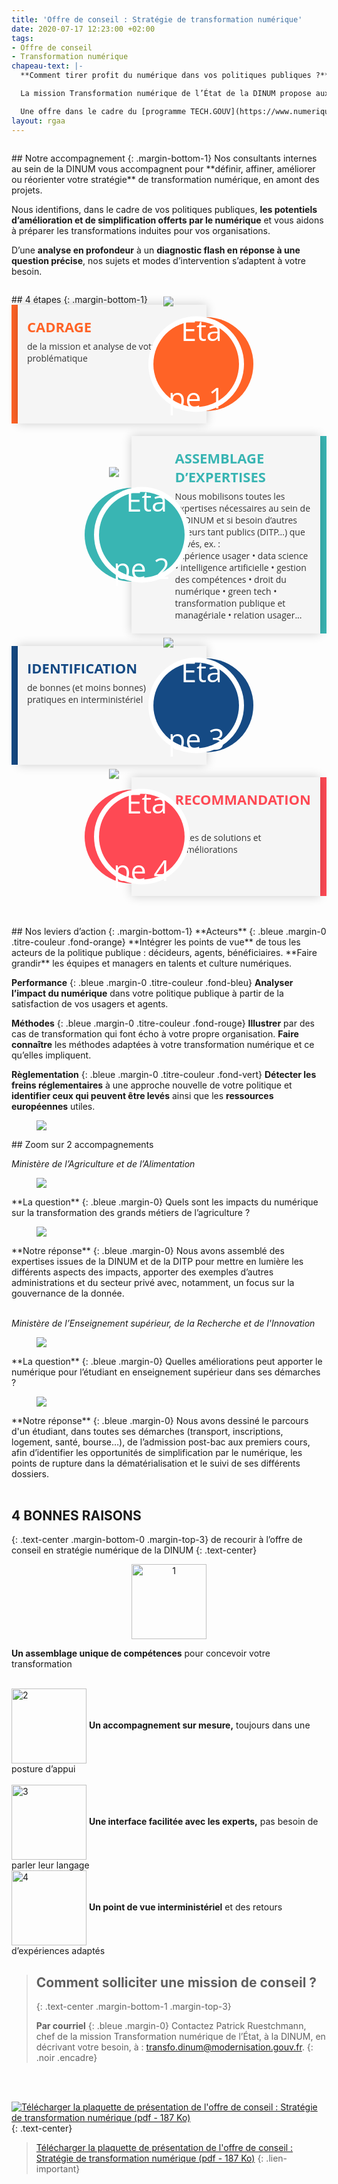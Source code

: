```yaml
---
title: 'Offre de conseil : Stratégie de transformation numérique'
date: 2020-07-17 12:23:00 +02:00
tags:
- Offre de conseil
- Transformation numérique
chapeau-text: |-
  **Comment tirer profit du numérique dans vos politiques publiques ?**

  La mission Transformation numérique de l’État de la DINUM propose aux cadres dirigeants de l’État une offre de conseil en stratégie numérique, adaptée à vos problématiques et votre culture métier. Nous vous aidons à tirer tout le potentiel du numérique – dans toutes ses composantes– pour transformer vos politiques publiques.

  Une offre dans le cadre du [programme TECH.GOUV](https://www.numerique.gouv.fr/publication/tech-gouv-strategie-et-feuille-de-route-2019-2021/).
layout: rgaa
---
```


<style>
.main-timeline{
    font-family: "Open Sans", Arial, sans-serif;
    position: relative;
}
.main-timeline:after{
    content: '';
    display: block;
    clear: both;
}
.main-timeline .timeline{
    width: 60%;
    padding: 0 0 0 10px;
    margin: 0 30px 20px 0;
    float: left;
    position: relative;
    z-index: 1;
}
.main-timeline .timeline-content{
    color: #333;
    background-color: #f5f5f5;
    min-height: 150px;
    padding: 20px 70px 20px 15px;
    box-shadow: 0 0 15px rgba(0,0,0,0.2);
    display: block;
}
.main-timeline .timeline-content:before,
.main-timeline .timeline-content:after{
    content: '';
    background: #FF6326;
    height: 100%;
    width: 15px;
    position: absolute;
    left: 0;
    top: 0;
    z-index: -1;
}
.main-timeline .timeline-content:after{
    height: 150px;
    width: 150px;
    border-radius: 50%;
    transform: translateY(-50%);
    top: 50%;
    left: auto;
    right: -75px;
}
.main-timeline .timeline-content:hover{ text-decoration: none; }
.main-timeline .timeline-icon{
    color: #fff;
    background: #FF6326;
    font-size: 45px;
    text-align: center;
    line-height: 108px;
    height: 105px;
    width: 105px;
    border-radius: 50%;
    box-shadow: 0 0 0 8px #fff;
    transform: translateY(-50%);
    position: absolute;
    top: 50%;
    right: -52px;
}
.main-timeline .timeline-icon {
    padding: 1rem;
    display: flex;
    justify-content: center;
    align-items: center;
}
.main-timeline .title{
    color: #FF6326;
    font-size: 22px;
    font-weight: 700;
    text-transform: uppercase;
    margin: 0 0 7px 0;
}
.main-timeline .description{
    font-size: 14px;
    margin: 0;
}
.main-timeline .timeline:nth-child(even){
    float: right;
    padding: 0 10px 0 0;
    margin: 0 0 20px 30px;
}
.main-timeline .timeline:nth-child(even) .timeline-content{ padding: 20px 15px 20px 70px; }
.main-timeline .timeline:nth-child(even) .timeline-content:before{
    left: auto;
    right: 0;
}
.main-timeline .timeline:nth-child(even) .timeline-content:after{
    right: auto;
    left: -75px;
}
.main-timeline .timeline:nth-child(even) .timeline-icon{
    right: auto;
    left: -52px;
}
.main-timeline .timeline:nth-child(4n+2) .timeline-content:before,
.main-timeline .timeline:nth-child(4n+2) .timeline-content:after,
.main-timeline .timeline:nth-child(4n+2) .timeline-icon{
    background: #39B5B3;
}
.main-timeline .timeline:nth-child(4n+2) .title{ color: #39B5B3; }
.main-timeline .timeline:nth-child(4n+3) .timeline-content:before,
.main-timeline .timeline:nth-child(4n+3) .timeline-content:after,
.main-timeline .timeline:nth-child(4n+3) .timeline-icon{
    background: #154A84;
}
.main-timeline .timeline:nth-child(4n+3) .title{ color: #154A84; }
.main-timeline .timeline:nth-child(4n+4) .timeline-content:before,
.main-timeline .timeline:nth-child(4n+4) .timeline-content:after,
.main-timeline .timeline:nth-child(4n+4) .timeline-icon{
    background: #FE4954;
}
.main-timeline .timeline:nth-child(4n+4) .title{ color: #FE4954; }
@media screen and (max-width:767px){
    .main-timeline .timeline,
    .main-timeline .timeline:nth-child(even){
        width: 100%;
        padding: 0 75px 0 30px;
        margin: 0 0 20px;
    }
    .main-timeline .timeline:nth-child(even){ padding: 0 30px 0 75px; }
    .main-timeline .timeline .timeline-content:after{ right: 0; }
    .main-timeline .timeline:nth-child(even) .timeline-content:after{ left: 0; }
    .main-timeline .timeline .timeline-icon{ right: 20px; }
    .main-timeline .timeline:nth-child(even) .timeline-icon{ left: 20px; }
}
@media screen and (max-width:567px){
    .main-timeline .timeline{ padding: 0 35px 0 10px; }
    .main-timeline .timeline:nth-child(even){ padding: 0 10px 0 30px; }
    .main-timeline .timeline .timeline-content{ padding: 30px 50px 30px 20px; }
    .main-timeline .timeline:nth-child(even) .timeline-content{ padding: 30px 20px 30px 50px; }
    .main-timeline .timeline .timeline-content:after{
        height: 80px;
        width: 80px;
        right: 0;
    }
    .main-timeline .timeline:nth-child(even) .timeline-content:after{ left: 0; }
    .main-timeline .timeline .timeline-icon{
        font-size: 30px;
        line-height: 50px;
        height: 50px;
        width: 50px;
        box-shadow: 0 0 0 5px #fff;
        right: 20px;
        right: 15px;
        padding: 5px;
    }
    .main-timeline .timeline:nth-child(even) .timeline-icon{
        left: 15px;
        padding: 5px;
    }
    .main-timeline .title{ font-size: 18px; }
}
.titre-couleur > strong {
    color: #fff;
    padding-right: 5px;
    padding-left: 5px;
}
.fond-orange > strong {
    background: #FF6326
}
.fond-bleu > strong {
    background: #00b9f2
}
.fond-rouge > strong {
    background: #ff3333
}
.fond-vert > strong {
    background: #36adb4
}
</style>

<figure class='image-left' style='width: 10%;'>
<img src="/uploads/Notre-accompagnement.png" alt="">
</figure>## Notre accompagnement
{: .margin-bottom-1}
Nos consultants internes au sein de la DINUM vous accompagnent pour **définir, affiner, améliorer ou réorienter votre stratégie** de transformation numérique, en amont des projets.

Nous identifions, dans le cadre de vos politiques publiques, **les potentiels d’amélioration et de simplification offerts par le numérique** et vous aidons à préparer les transformations induites pour vos organisations.

D’une **analyse en profondeur** à un **diagnostic flash en réponse à une question précise**, nos sujets et modes d’intervention s’adaptent à votre besoin.

<figure class='image-left' style='width: 10%;'>
<img src="/uploads/4-grandes-etapes.png" alt="">
</figure>## 4 étapes
{: .margin-bottom-1}
<div class="row">
<div class="col-md-12">
<div class="main-timeline">
<div class="timeline">
<div class="timeline-content">
<div class="timeline-icon">
<img src="/uploads/conseil-strategie-transformation-numerique/Etape-1-blanc-2.png" alt="Etape 1" />
</div>
<h3 class="title">Cadrage</h3>
<p class="description">de la mission et analyse de votre problématique
</p>
</div>
</div>
<div class="timeline">
<div class="timeline-content">
<div class="timeline-icon">
<img src="/uploads/conseil-strategie-transformation-numerique/Etape-2-blanc-2.png" alt="Etape 2" />
</div>
<h3 class="title">Assemblage d’expertises</h3>
<p class="description">Nous mobilisons toutes les expertises nécessaires au sein de la DINUM et si besoin d’autres acteurs tant publics (DITP...) que privés, ex. :
<br>Expérience usager • data science • intelligence artificielle • gestion des compétences • droit du numérique • green tech • transformation publique et managériale • relation usager...
</p>
</div>
</div>
<div class="timeline">
<div class="timeline-content">
<div class="timeline-icon">
<img src="/uploads/conseil-strategie-transformation-numerique/Etape-3-blanc-2.png" alt="Etape 3" />
</div>
<h3 class="title">Identification</h3>
<p class="description">de bonnes (et moins bonnes) pratiques en interministériel
</p>
</div>
</div>
<div class="timeline">
<div class="timeline-content">
<div class="timeline-icon">
<img src="/uploads/conseil-strategie-transformation-numerique/Etape-4-blanc-2.png" alt="Etape 4" />
</div>
<h3 class="title">Recommandations,</h3>
<p class="description">pistes de solutions et d’améliorations</p>
</div>
</div>
</div>
</div>
</div>

<figure class='image-left' style='width: 10%;'>
<img src="/uploads/Nos-leviers-daction.png" alt="">
</figure>## Nos leviers d’action
{: .margin-bottom-1}
**Acteurs**
{: .bleue .margin-0 .titre-couleur .fond-orange}
**Intégrer les points de vue** de tous les acteurs de la politique publique : décideurs, agents, bénéficiaires.
**Faire grandir** les équipes et managers en talents et culture numériques.

**Performance**
{: .bleue .margin-0 .titre-couleur .fond-bleu}
**Analyser l’impact du numérique** dans votre politique publique à partir de la satisfaction de vos usagers et agents.

**Méthodes**
{: .bleue .margin-0 .titre-couleur .fond-rouge}
**Illustrer** par des cas de transformation qui font écho à votre propre organisation. **Faire connaître** les méthodes adaptées à votre transformation numérique et ce qu’elles impliquent.

**Règlementation**
{: .bleue .margin-0 .titre-couleur .fond-vert}
**Détecter les freins réglementaires** à une approche nouvelle de votre politique et **identifier ceux qui peuvent être levés** ainsi que les **ressources européennes** utiles.



<figure class='image-left' style='width: 6%;'>
<img src="/uploads/picto-zoom.png"/>
</figure>## Zoom sur 2 accompagnements

*Ministère de l’Agriculture et de l’Alimentation*
<figure class='image-left' style='width: 4%;'>
<img src="/uploads/picto-problematique.png"/>
</figure>**La question**
{: .bleue .margin-0}
Quels sont les impacts du numérique sur la transformation des grands métiers de l’agriculture ?

<figure class='image-left' style='width: 4%;'>
<img src="/uploads/picto-intervention.png"/>
</figure>**Notre réponse**
{: .bleue .margin-0}
Nous avons assemblé des expertises issues de la DINUM et de la DITP pour mettre en lumière les différents aspects des impacts, apporter des exemples d’autres administrations et du secteur privé avec, notamment, un focus sur la gouvernance de la donnée.
<br>
<br>

*Ministère de l’Enseignement supérieur, de la Recherche et de l'Innovation*
<figure class='image-left' style='width: 4%;'>
<img src="/uploads/picto-problematique.png"/>
</figure>**La question**
{: .bleue .margin-0}
Quelles améliorations peut apporter le numérique pour l’étudiant en enseignement supérieur dans ses démarches ?

<figure class='image-left' style='width: 4%;'>
<img src="/uploads/picto-intervention.png"/>
</figure>**Notre réponse**
{: .bleue .margin-0}
Nous avons dessiné le parcours d'un étudiant, dans toutes ses démarches (transport, inscriptions, logement, santé, bourse…), de l’admission post-bac aux premiers cours, afin d’identifier les opportunités de simplification par le numérique, les points de rupture dans la dématérialisation et le suivi de ses différents dossiers.
<br>
<br>

## 4 BONNES RAISONS
{: .text-center .margin-bottom-0 .margin-top-3}
de recourir à l’offre de conseil en stratégie numérique de la DINUM
{: .text-center}

<p align="center"><img src="/uploads/1-6cb735.png" width="120" align="center" alt="1"/>

<strong>Un assemblage unique de compétences</strong> pour concevoir votre transformation
<br>
<br>

<img src="/uploads/2-cb3c82.png" width="120" align="center" alt="2"/>
<strong>Un accompagnement sur mesure,</strong> toujours dans une posture d’appui
<br>
<br>

<img src="/uploads/3-560a28.png" width="120" align="center" alt="3"/>
<strong>Une interface facilitée avec les experts,</strong> pas besoin de parler leur langage
<br>

<img src="/uploads/4-8043b4.png" width="120" align="center" alt="4"/>
<strong>Un point de vue interministériel</strong> et des retours d’expériences adaptés
</p>

> ## Comment solliciter une mission de conseil ?
> {: .text-center .margin-bottom-1 .margin-top-3}
>
> **Par courriel**
> {: .bleue .margin-0}
> Contactez Patrick Ruestchmann, chef de la mission Transformation numérique de l’État, à la DINUM, en décrivant votre besoin, à : [transfo.dinum@modernisation.gouv.fr](mailto:transfo.dinum@modernisation.gouv.fr).
{: .noir .encadre}
<br>
<br>

[![Télécharger la plaquette de présentation de l'offre de conseil : Stratégie de transformation numérique (pdf - 187&nbsp;Ko)](/uploads/Capture-ecran-plaquette-offre-conseil-strategie-transfonum.jpg)](/uploads/Plaquette_offre-conseil-strategie-transfonum.pdf "Télécharger la plaquette de présentation de l'offre de conseil : Stratégie de transformation numérique (pdf - 187&nbsp;Ko)")
{: .text-center}
> [Télécharger la plaquette de présentation de l'offre de conseil : Stratégie de transformation numérique (pdf - 187&nbsp;Ko)](/uploads/Plaquette_offre-conseil-strategie-transfonum.pdf)
{: .lien-important}
